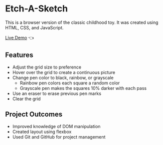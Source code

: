 # Etch-A-Sketch 

This is a browser version of the classic childhood toy. It was created using HTML, CSS, and JavaScript. 

[Live Demo](https://kristenmazza.github.io/etch-a-sketch/) :point_left:

## Features
* Adjust the grid size to preference
* Hover over the grid to create a continuous picture
* Change pen color to black, rainbow, or grayscale
  * Rainbow pen colors each square a random color
  * Grayscale pen makes the squares 10% darker with each pass
* Use an eraser to erase previous pen marks
* Clear the grid

## Project Outcomes
* Improved knowledge of DOM manipulation
* Created layout using flexbox
* Used Git and GitHub for project management
